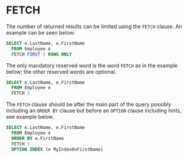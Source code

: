 # FETCH

  
The number of returned results can be limited using the `FETCH` clause. An example can be seen below:

```sql
SELECT e.LastName, e.FirstName
  FROM Employee e
  FETCH FIRST 5 ROWS ONLY
```

The only mandatory reserved word is the word `FETCH` as in the example below; the other reserved words are optional.

```sql
SELECT e.LastName, e.FirstName
  FROM Employee e
  FETCH 5
```

The `FETCH` clause should be after the main part of the query possibly including an `ORDER BY` clause but before an `OPTION` clause including hints, see example below.

```sql
SELECT e.LastName, e.FirstName
  FROM Employee e
  ORDER BY e.FirstName
  FETCH 5
  OPTION INDEX (e MyIndexOnFirstName)
```

